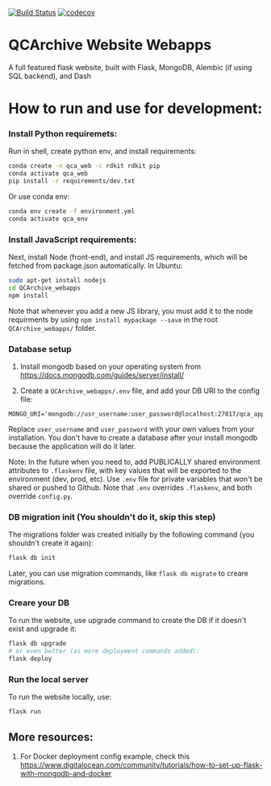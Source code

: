 [![Build Status](https://travis-ci.com/MolSSI/QCArchive_webapps.svg?token=66tFeohM6UiDzZMw65q9&branch=master)](https://travis-ci.com/MolSSI/QCArchive_webapps)
[![codecov](https://codecov.io/gh/MolSSI/QCArchive_webapps/branch/master/graph/badge.svg?token=xPgDkNsfxk)](https://codecov.io/gh/MolSSI/QCArchive_webapps)

QCArchive Website Webapps
========================

A full featured flask website, built with Flask, MongoDB, Alembic (if using SQL backend), and Dash

How to run and use for development:
===================================

### Install Python requiremets:

Run in shell, create python env, and install requirements:

```bash
conda create -n qca_web -c rdkit rdkit pip
conda activate qca_web
pip install -r requirements/dev.txt
```

Or use conda env:

```bash
conda env create -f environment.yml 
conda activate qca_env
```

### Install JavaScript requirements:

Next, install Node (front-end), and install JS requirements, 
which will be fetched from package.json automatically. In Ubuntu:

```bash
sudo apt-get install nodejs
cd QCArchive_webapps
npm install
```

Note that whenever you add a new JS library, you must add it to the node requirments
by using `npm install mypackage --save` in the root `QCArchive_webapps/` folder.

### Database setup

1. Install mongodb based on your operating system from 
https://docs.mongodb.com/guides/server/install/

2. Create a `QCArchive_webapps/.env` file, and add your DB URI to the config file:
```.env
MONGO_URI='mongodb://usr_username:user_password@localhost:27017/qca_apps_db_dev'
```

Replace `user_username` and `user_password` with your own values from your installation. 
You don't have to create a database after your install mongodb because the application will do it later.


Note: In the future when you need to, add PUBLICALLY shared environment attributes to `.flaskenv` file, with key values that will be exported to the environment (dev, prod, etc).
Use `.env` file for private variables that won't be shared or pushed to Github. Note that `.env` overrides `.flaskenv`, and both override `config.py`.


### DB migration init (You shouldn't do it, skip this step)
The migrations folder was created initially by the following command 
(you shouldn't create it again):

```bash
flask db init
```

Later, you can use migration commands, like `flask db migrate` to creare migrations.
 

### Creare your DB

To run the website, use upgrade command to create the DB if it doesn't exist and 
upgrade it:

```bash
flask db upgrade
# or even better (as more deployment commands added):
flask deploy
```

### Run the local server

To run the website locally, use: 

```bash
flask run
```


## More resources:

1. For Docker deployment config example, check this
https://www.digitalocean.com/community/tutorials/how-to-set-up-flask-with-mongodb-and-docker

